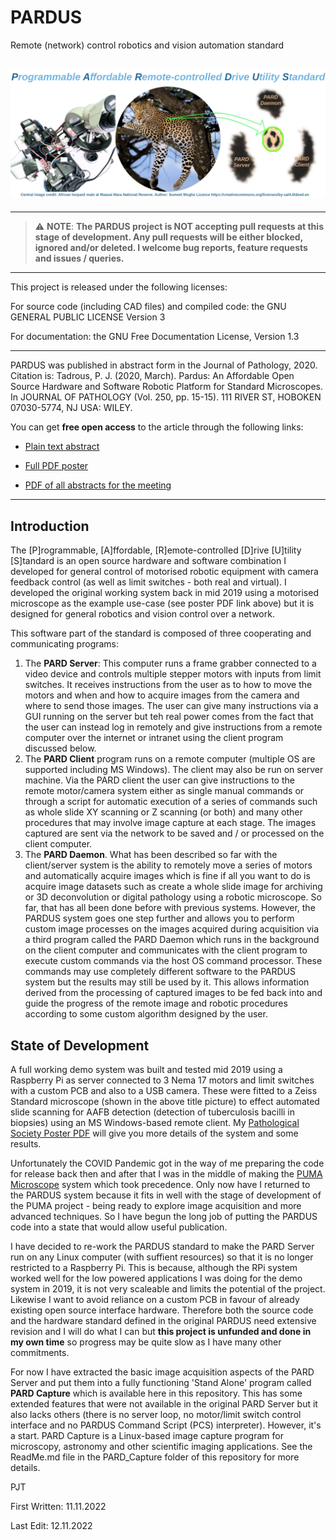 # PARDUS
Remote (network) control robotics and vision automation standard


![PARDUS Title](Images/PARD_Title.jpg)
---

----------------------- ------------------------------------
> :warning: **NOTE**: **The PARDUS project is NOT accepting pull requests at this stage of development. Any pull requests will be either blocked, ignored and/or deleted. I welcome bug reports, feature requests and issues / queries.**
----------------------------------------------------------------
This project is released under the following licenses:

For source code (including CAD files) and compiled code: the GNU GENERAL PUBLIC LICENSE Version 3
 
For documentation: the GNU Free Documentation License, Version 1.3

---
PARDUS was published in abstract form in the Journal of Pathology, 2020. Citation is: Tadrous, P. J. (2020, March). Pardus: An Affordable Open Source Hardware and Software Robotic Platform for Standard Microscopes. In JOURNAL OF PATHOLOGY (Vol. 250, pp. 15-15). 111 RIVER ST, HOBOKEN 07030-5774, NJ USA: WILEY.

You can get **free open access** to the article through the following links:
 
 * [Plain text abstract](docs/PARD_Abstract.md)
 
 * [Full PDF poster](docs/PARD_Poster.pdf)
 
 * [PDF of all abstracts for the meeting](https://www.pathsoc.org/_userfiles/pages/files/meetings/archive/WM2020AbsFile.pdf)
 
---
                       
Introduction
------------
The [P]rogrammable, [A]ffordable, [R]emote-controlled [D]rive [U]tility [S]tandard is an open source hardware and software combination I developed for general control of motorised robotic equipment with camera feedback control (as well as limit switches - both real and virtual). I developed the original working system back in mid 2019 using a motorised microscope as the example use-case (see poster PDF link above) but it is designed for general robotics and vision control over a network.

This software part of the standard is composed of three cooperating and communicating programs:

1. The **PARD Server**: This computer runs a frame grabber connected to a video device and controls multiple stepper motors with inputs from limit switches. It receives instructions from the user as to how to move the motors and when and how to acquire images from the camera and where to send those images. The user can give many instructions via a GUI running on the server but teh real power comes from the fact that the user can instead log in remotely and give instructions from a remote computer over the internet or intranet using the client program discussed below.
2. The **PARD Client** program runs on a remote computer (multiple OS are supported including MS Windows). The client may also be run on server machine. Via the PARD client the user can give instructions to the remote motor/camera system either as single manual commands or through a script for automatic execution of a series of commands such as whole slide XY scanning or Z scanning (or both) and many other procedures that may involve image capture at each stage. The images captured are sent via the network to be saved and / or processed on the client computer.
3. The **PARD Daemon**. What has been described so far with the client/server system is the ability to remotely move a series of motors and automatically acquire images which is fine if all you want to do is acquire image datasets such as create a whole slide image for archiving or 3D deconvolution or digital pathology using a robotic microscope. So far, that has all been done before with previous systems. However, the PARDUS system goes one step further and allows you to perform custom image processes on the images acquired during acquisition via a third program called the PARD Daemon which runs in the background on the client computer and communicates with the client program to execute custom commands via the host OS command processor. These commands may use completely different software to the PARDUS system but the results may still be used by it. This allows information derived from the processing of captured images to be fed back into and guide the progress of the remote image and robotic procedures according to some custom algorithm designed by the user. 

State of Development
--------------------
A full working demo system was built and tested mid 2019 using a Raspberry Pi as server connected to 3 Nema 17 motors and limit switches with a custom PCB and also to a USB camera. These were fitted to a Zeiss Standard microscope (shown in the above title picture) to effect automated slide scanning for AAFB detection (detection of tuberculosis bacilli in biopsies) using an MS Windows-based remote client. My [Pathological Society Poster PDF](docs/PARD_Poster.pdf) will give you more details of the system and some results.

Unfortunately the COVID Pandemic got in the way of me preparing the code for release back then and after that I was in the middle of making the [PUMA Microscope](https://github.com/TadPath/PUMA) system which took precedence. Only now have I returned to the PARDUS system because it fits in well with the stage of development of the PUMA project - being ready to explore image acquisition and more advanced techniques. So I have begun the long job of putting the PARDUS code into a state that would allow useful publication.

I have decided to re-work the PARDUS standard to make the PARD Server run on any Linux computer (with suffient resources) so that it is no longer restricted to a Raspberry Pi. This is because, although the RPi system worked well for the low powered applications I was doing for the demo system in 2019, it is not very scaleable and limits the potential of the project. Likewise I want to avoid reliance on a custom PCB in favour of already existing open source interface hardware. Therefore both the source code and the hardware standard defined in the original PARDUS need extensive revision and I will do what I can but **this project is unfunded and done in my own time** so progress may be quite slow as I have many other commitments.

For now I have extracted the basic image acquisition aspects of the PARD Server and put them into a fully functioning 'Stand Alone' program called **PARD Capture** which is available here in this repository. This has some extended features that were not available in the original PARD Server but it also lacks others (there is no server loop, no motor/limit switch control interface and no PARDUS Command Script (PCS) interpreter). However, it's a start. PARD Capture is a Linux-based image capture program for microscopy, astronomy and other scientific imaging applications. See the ReadMe.md file in the PARD_Capture folder of this repository for more details.

PJT

First Written: 11.11.2022

Last Edit: 12.11.2022
